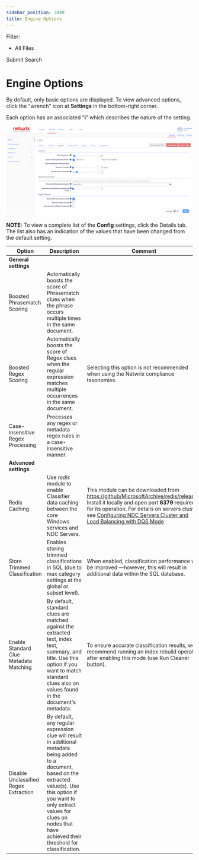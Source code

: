 ```yaml
---
sidebar_position: 3049
title: Engine Options
---
```


Filter: 

* All Files

Submit Search

# Engine Options

By default, only basic options are displayed. To view advanced options, click the "wrench" icon at **Settings** in the bottom-right corner.

Each option has an associated “**i**” which describes the nature of the setting.

[![](../../../../../../static/images/DataClassification_5.7/Content/Resources/Images/config_system/core_thumb_0_0.png)](../../../Resources/Images/config_system/core.png)

**NOTE:** To view a complete list of the **Config** settings, click the Details tab. The list also has an indication of the values that have been changed from the default setting.

| Option | Description | Comment |
| --- | --- | --- |
| **General settings** | | |
| Boosted Phrasematch Scoring | Automatically boosts the score of Phrasematch clues when the phrase occurs multiple times in the same document. |  |
| Boosted Regex Scoring | Automatically boosts the score of Regex clues when the regular expression matches multiple occurrences in the same document. | Selecting this option is not recommended when using the Netwrix compliance taxonomies. |
| Case-insensitive Regex Processing | Processes any regex or metadata regex rules in a case-insensitive manner. |  |
| **Advanced settings** | | |
| Redis Caching | Use *redis* module to enable Classifier data caching between the core Windows services and NDC Servers. | This module can be downloaded from [https://github/MicrosoftArchive/redis/releases.](https://github/MicrosoftArchive/redis/releases)  Install it locally and open port **6379** required for its operation.  For details on servers cluster, see [Configuring NDC Servers Cluster and Load Balancing with DQS Mode](../../Requirements/DQSMode) |
| Store Trimmed Classification | Enables storing trimmed classifications in SQL (due to max category settings at the global or subset level). | When enabled, classification performance will be improved —however, this will result in additional data within the SQL database. |
| Enable Standard Clue Metadata Matching | By default, standard clues are matched against the extracted text, index text, summary, and title.  Use this option if you want to match standard clues also on values found in the document's metadata. | To ensure accurate classification results, we recommend running an index rebuild operation after enabling this mode (use Run Cleaner button). |
| Disable Unclassified Regex Extraction | By default, any regular expression clue will result in additional metadata being added to a document, based on the extracted value(s).  Use this option if you want to only extract values for clues on nodes that have achieved their threshold for classification. |  |